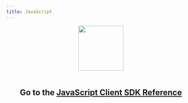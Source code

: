 ```yaml
---
title: JavaScript
---
```


<center>
  <img src="/assets/images/lost.svg" alt="" width="120">
  <br><br>
  <h2>Go to the <a href="/sdk/conversation/javascrih2t/" target="_blank">JavaScript Client SDK Reference</a></p>
</center>
